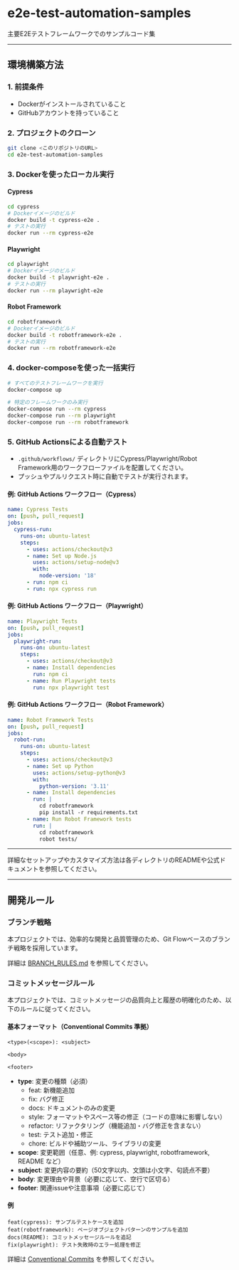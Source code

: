 # e2e-test-automation-samples
主要E2Eテストフレームワークでのサンプルコード集

---

## 環境構築方法

### 1. 前提条件
- Dockerがインストールされていること
- GitHubアカウントを持っていること

### 2. プロジェクトのクローン
```bash
git clone <このリポジトリのURL>
cd e2e-test-automation-samples
```

### 3. Dockerを使ったローカル実行

#### Cypress
```bash
cd cypress
# Dockerイメージのビルド
docker build -t cypress-e2e .
# テストの実行
docker run --rm cypress-e2e
```

#### Playwright
```bash
cd playwright
# Dockerイメージのビルド
docker build -t playwright-e2e .
# テストの実行
docker run --rm playwright-e2e
```

#### Robot Framework
```bash
cd robotframework
# Dockerイメージのビルド
docker build -t robotframework-e2e .
# テストの実行
docker run --rm robotframework-e2e
```

### 4. docker-composeを使った一括実行

```bash
# すべてのテストフレームワークを実行
docker-compose up

# 特定のフレームワークのみ実行
docker-compose run --rm cypress
docker-compose run --rm playwright
docker-compose run --rm robotframework
```

### 5. GitHub Actionsによる自動テスト

- `.github/workflows/` ディレクトリにCypress/Playwright/Robot Framework用のワークフローファイルを配置してください。
- プッシュやプルリクエスト時に自動でテストが実行されます。

#### 例: GitHub Actions ワークフロー（Cypress）
```yaml
name: Cypress Tests
on: [push, pull_request]
jobs:
  cypress-run:
    runs-on: ubuntu-latest
    steps:
      - uses: actions/checkout@v3
      - name: Set up Node.js
        uses: actions/setup-node@v3
        with:
          node-version: '18'
      - run: npm ci
      - run: npx cypress run
```

#### 例: GitHub Actions ワークフロー（Playwright）
```yaml
name: Playwright Tests
on: [push, pull_request]
jobs:
  playwright-run:
    runs-on: ubuntu-latest
    steps:
      - uses: actions/checkout@v3
      - name: Install dependencies
        run: npm ci
      - name: Run Playwright tests
        run: npx playwright test
```

#### 例: GitHub Actions ワークフロー（Robot Framework）
```yaml
name: Robot Framework Tests
on: [push, pull_request]
jobs:
  robot-run:
    runs-on: ubuntu-latest
    steps:
      - uses: actions/checkout@v3
      - name: Set up Python
        uses: actions/setup-python@v3
        with:
          python-version: '3.11'
      - name: Install dependencies
        run: |
          cd robotframework
          pip install -r requirements.txt
      - name: Run Robot Framework tests
        run: |
          cd robotframework
          robot tests/
```

---

詳細なセットアップやカスタマイズ方法は各ディレクトリのREADMEや公式ドキュメントを参照してください。

---

## 開発ルール

### ブランチ戦略
本プロジェクトでは、効率的な開発と品質管理のため、Git Flowベースのブランチ戦略を採用しています。

詳細は [BRANCH_RULES.md](./BRANCH_RULES.md) を参照してください。

### コミットメッセージルール
本プロジェクトでは、コミットメッセージの品質向上と履歴の明確化のため、以下のルールに従ってください。

#### 基本フォーマット（Conventional Commits 準拠）

```
<type>(<scope>): <subject>

<body>

<footer>
```

- **type**: 変更の種類（必須）
    - feat: 新機能追加
    - fix: バグ修正
    - docs: ドキュメントのみの変更
    - style: フォーマットやスペース等の修正（コードの意味に影響しない）
    - refactor: リファクタリング（機能追加・バグ修正を含まない）
    - test: テスト追加・修正
    - chore: ビルドや補助ツール、ライブラリの変更
- **scope**: 変更範囲（任意、例: cypress, playwright, robotframework, README など）
- **subject**: 変更内容の要約（50文字以内、文頭は小文字、句読点不要）
- **body**: 変更理由や背景（必要に応じて、空行で区切る）
- **footer**: 関連issueや注意事項（必要に応じて）

#### 例
```
feat(cypress): サンプルテストケースを追加
feat(robotframework): ページオブジェクトパターンのサンプルを追加
docs(README): コミットメッセージルールを追記
fix(playwright): テスト失敗時のエラー処理を修正
```

詳細は [Conventional Commits](https://www.conventionalcommits.org/ja/v1.0.0/) を参照してください。
